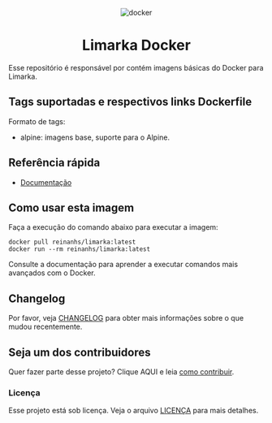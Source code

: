 <div align="center">

 ![docker](https://upload.wikimedia.org/wikipedia/commons/e/ea/Docker_%28container_engine%29_logo_%28cropped%29.png)

# Limarka Docker

</div>

Esse repositório é responsável por contém imagens básicas do Docker para Limarka.

## Tags suportadas e respectivos links Dockerfile

Formato de tags:

- alpine: imagens base, suporte para o Alpine.

## Referência rápida

- [Documentação](https://reinanhs.github.io/limarka-template-docs/)

## Como usar esta imagem

Faça a execução do comando abaixo para executar a imagem:

```shell
docker pull reinanhs/limarka:latest
docker run --rm reinanhs/limarka:latest
```

Consulte a documentação para aprender a executar comandos mais avançados com o Docker.

## Changelog

Por favor, veja [CHANGELOG](CHANGELOG.md) para obter mais informações sobre o que mudou recentemente.

## Seja um dos contribuidores

Quer fazer parte desse projeto? Clique AQUI e leia [como contribuir](CONTRIBUTING.md).

### Licença

Esse projeto está sob licença. Veja o arquivo [LICENÇA](LICENSE) para mais detalhes.
